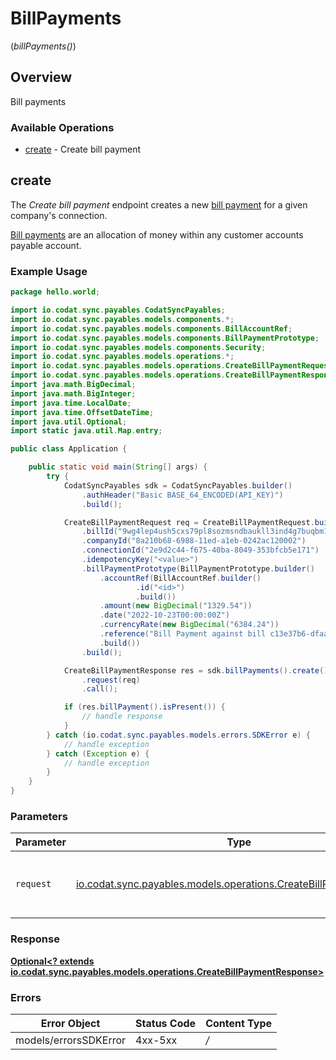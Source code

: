 # BillPayments
(*billPayments()*)

## Overview

Bill payments

### Available Operations

* [create](#create) - Create bill payment

## create

The *Create bill payment* endpoint creates a new [bill payment](https://docs.codat.io/sync-for-payables-api#/schemas/BillPayment) for a given company's connection.

[Bill payments](https://docs.codat.io/sync-for-payables-api#/schemas/BillPayment) are an allocation of money within any customer accounts payable account.

### Example Usage

```java
package hello.world;

import io.codat.sync.payables.CodatSyncPayables;
import io.codat.sync.payables.models.components.*;
import io.codat.sync.payables.models.components.BillAccountRef;
import io.codat.sync.payables.models.components.BillPaymentPrototype;
import io.codat.sync.payables.models.components.Security;
import io.codat.sync.payables.models.operations.*;
import io.codat.sync.payables.models.operations.CreateBillPaymentRequest;
import io.codat.sync.payables.models.operations.CreateBillPaymentResponse;
import java.math.BigDecimal;
import java.math.BigInteger;
import java.time.LocalDate;
import java.time.OffsetDateTime;
import java.util.Optional;
import static java.util.Map.entry;

public class Application {

    public static void main(String[] args) {
        try {
            CodatSyncPayables sdk = CodatSyncPayables.builder()
                .authHeader("Basic BASE_64_ENCODED(API_KEY)")
                .build();

            CreateBillPaymentRequest req = CreateBillPaymentRequest.builder()
                .billId("9wg4lep4ush5cxs79pl8sozmsndbaukll3ind4g7buqbm1h2")
                .companyId("8a210b68-6988-11ed-a1eb-0242ac120002")
                .connectionId("2e9d2c44-f675-40ba-8049-353bfcb5e171")
                .idempotencyKey("<value>")
                .billPaymentPrototype(BillPaymentPrototype.builder()
                    .accountRef(BillAccountRef.builder()
                            .id("<id>")
                            .build())
                    .amount(new BigDecimal("1329.54"))
                    .date("2022-10-23T00:00:00Z")
                    .currencyRate(new BigDecimal("6384.24"))
                    .reference("Bill Payment against bill c13e37b6-dfaa-4894-b3be-9fe97bda9f44")
                    .build())
                .build();

            CreateBillPaymentResponse res = sdk.billPayments().create()
                .request(req)
                .call();

            if (res.billPayment().isPresent()) {
                // handle response
            }
        } catch (io.codat.sync.payables.models.errors.SDKError e) {
            // handle exception
        } catch (Exception e) {
            // handle exception
        }
    }
}
```

### Parameters

| Parameter                                                                                                                | Type                                                                                                                     | Required                                                                                                                 | Description                                                                                                              |
| ------------------------------------------------------------------------------------------------------------------------ | ------------------------------------------------------------------------------------------------------------------------ | ------------------------------------------------------------------------------------------------------------------------ | ------------------------------------------------------------------------------------------------------------------------ |
| `request`                                                                                                                | [io.codat.sync.payables.models.operations.CreateBillPaymentRequest](../../models/operations/CreateBillPaymentRequest.md) | :heavy_check_mark:                                                                                                       | The request object to use for the request.                                                                               |


### Response

**[Optional<? extends io.codat.sync.payables.models.operations.CreateBillPaymentResponse>](../../models/operations/CreateBillPaymentResponse.md)**
### Errors

| Error Object          | Status Code           | Content Type          |
| --------------------- | --------------------- | --------------------- |
| models/errorsSDKError | 4xx-5xx               | */*                   |
